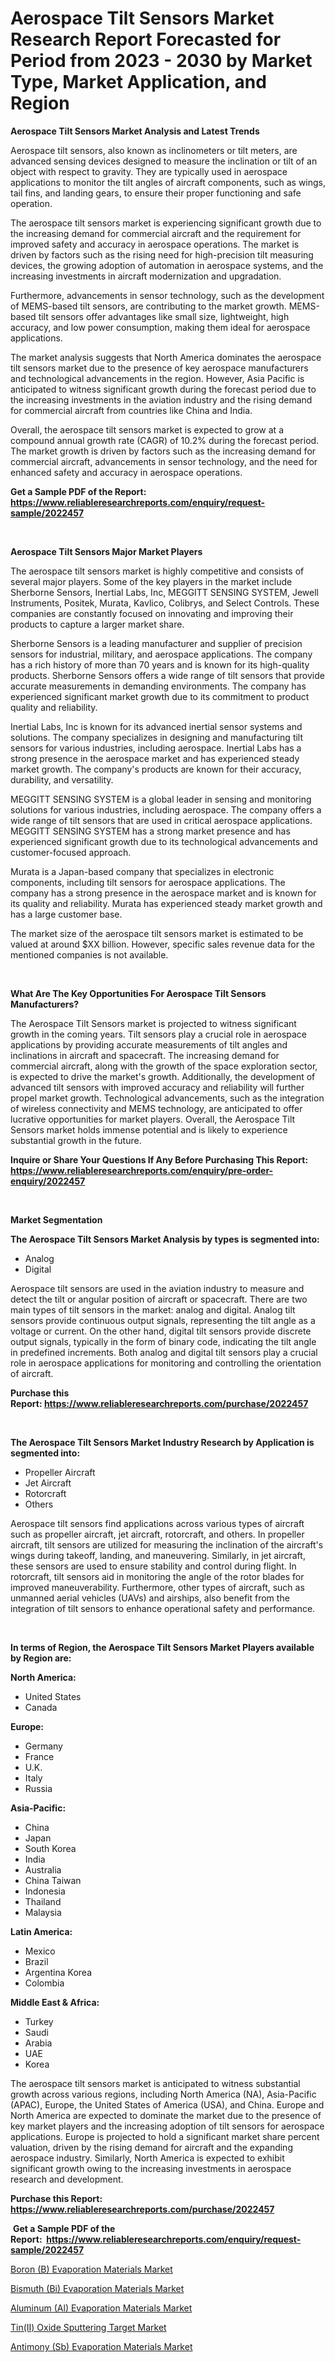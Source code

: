 <p><h1>Aerospace Tilt Sensors Market Research Report Forecasted for Period from 2023 -  2030 by Market Type, Market Application, and Region</h1></p><p><strong>Aerospace Tilt Sensors Market Analysis and Latest Trends</strong></p>
<p><p>Aerospace tilt sensors, also known as inclinometers or tilt meters, are advanced sensing devices designed to measure the inclination or tilt of an object with respect to gravity. They are typically used in aerospace applications to monitor the tilt angles of aircraft components, such as wings, tail fins, and landing gears, to ensure their proper functioning and safe operation.</p><p>The aerospace tilt sensors market is experiencing significant growth due to the increasing demand for commercial aircraft and the requirement for improved safety and accuracy in aerospace operations. The market is driven by factors such as the rising need for high-precision tilt measuring devices, the growing adoption of automation in aerospace systems, and the increasing investments in aircraft modernization and upgradation.</p><p>Furthermore, advancements in sensor technology, such as the development of MEMS-based tilt sensors, are contributing to the market growth. MEMS-based tilt sensors offer advantages like small size, lightweight, high accuracy, and low power consumption, making them ideal for aerospace applications.</p><p>The market analysis suggests that North America dominates the aerospace tilt sensors market due to the presence of key aerospace manufacturers and technological advancements in the region. However, Asia Pacific is anticipated to witness significant growth during the forecast period due to the increasing investments in the aviation industry and the rising demand for commercial aircraft from countries like China and India.</p><p>Overall, the aerospace tilt sensors market is expected to grow at a compound annual growth rate (CAGR) of 10.2% during the forecast period. The market growth is driven by factors such as the increasing demand for commercial aircraft, advancements in sensor technology, and the need for enhanced safety and accuracy in aerospace operations.</p></p>
<p><strong>Get a Sample PDF of the Report:&nbsp; <a href="https://www.reliableresearchreports.com/enquiry/request-sample/2022457">https://www.reliableresearchreports.com/enquiry/request-sample/2022457</a></strong></p>
<p>&nbsp;</p>
<p><strong>Aerospace Tilt Sensors Major Market Players</strong></p>
<p><p>The aerospace tilt sensors market is highly competitive and consists of several major players. Some of the key players in the market include Sherborne Sensors, Inertial Labs, Inc, MEGGITT SENSING SYSTEM, Jewell Instruments, Positek, Murata, Kavlico, Colibrys, and Select Controls. These companies are constantly focused on innovating and improving their products to capture a larger market share.</p><p>Sherborne Sensors is a leading manufacturer and supplier of precision sensors for industrial, military, and aerospace applications. The company has a rich history of more than 70 years and is known for its high-quality products. Sherborne Sensors offers a wide range of tilt sensors that provide accurate measurements in demanding environments. The company has experienced significant market growth due to its commitment to product quality and reliability.</p><p>Inertial Labs, Inc is known for its advanced inertial sensor systems and solutions. The company specializes in designing and manufacturing tilt sensors for various industries, including aerospace. Inertial Labs has a strong presence in the aerospace market and has experienced steady market growth. The company's products are known for their accuracy, durability, and versatility.</p><p>MEGGITT SENSING SYSTEM is a global leader in sensing and monitoring solutions for various industries, including aerospace. The company offers a wide range of tilt sensors that are used in critical aerospace applications. MEGGITT SENSING SYSTEM has a strong market presence and has experienced significant growth due to its technological advancements and customer-focused approach.</p><p>Murata is a Japan-based company that specializes in electronic components, including tilt sensors for aerospace applications. The company has a strong presence in the aerospace market and is known for its quality and reliability. Murata has experienced steady market growth and has a large customer base.</p><p>The market size of the aerospace tilt sensors market is estimated to be valued at around $XX billion. However, specific sales revenue data for the mentioned companies is not available.</p></p>
<p>&nbsp;</p>
<p><strong>What Are The Key Opportunities For Aerospace Tilt Sensors Manufacturers?</strong></p>
<p><p>The Aerospace Tilt Sensors market is projected to witness significant growth in the coming years. Tilt sensors play a crucial role in aerospace applications by providing accurate measurements of tilt angles and inclinations in aircraft and spacecraft. The increasing demand for commercial aircraft, along with the growth of the space exploration sector, is expected to drive the market's growth. Additionally, the development of advanced tilt sensors with improved accuracy and reliability will further propel market growth. Technological advancements, such as the integration of wireless connectivity and MEMS technology, are anticipated to offer lucrative opportunities for market players. Overall, the Aerospace Tilt Sensors market holds immense potential and is likely to experience substantial growth in the future.</p></p>
<p><strong>Inquire or Share Your Questions If Any Before Purchasing This Report: <a href="https://www.reliableresearchreports.com/enquiry/pre-order-enquiry/2022457">https://www.reliableresearchreports.com/enquiry/pre-order-enquiry/2022457</a></strong></p>
<p>&nbsp;</p>
<p><strong>Market Segmentation</strong></p>
<p><strong>The Aerospace Tilt Sensors Market Analysis by types is segmented into:</strong></p>
<p><ul><li>Analog</li><li>Digital</li></ul></p>
<p><p>Aerospace tilt sensors are used in the aviation industry to measure and detect the tilt or angular position of aircraft or spacecraft. There are two main types of tilt sensors in the market: analog and digital. Analog tilt sensors provide continuous output signals, representing the tilt angle as a voltage or current. On the other hand, digital tilt sensors provide discrete output signals, typically in the form of binary code, indicating the tilt angle in predefined increments. Both analog and digital tilt sensors play a crucial role in aerospace applications for monitoring and controlling the orientation of aircraft.</p></p>
<p><strong>Purchase this Report:&nbsp;<a href="https://www.reliableresearchreports.com/purchase/2022457">https://www.reliableresearchreports.com/purchase/2022457</a></strong></p>
<p>&nbsp;</p>
<p><strong>The Aerospace Tilt Sensors Market Industry Research by Application is segmented into:</strong></p>
<p><ul><li>Propeller Aircraft</li><li>Jet Aircraft</li><li>Rotorcraft</li><li>Others</li></ul></p>
<p><p>Aerospace tilt sensors find applications across various types of aircraft such as propeller aircraft, jet aircraft, rotorcraft, and others. In propeller aircraft, tilt sensors are utilized for measuring the inclination of the aircraft's wings during takeoff, landing, and maneuvering. Similarly, in jet aircraft, these sensors are used to ensure stability and control during flight. In rotorcraft, tilt sensors aid in monitoring the angle of the rotor blades for improved maneuverability. Furthermore, other types of aircraft, such as unmanned aerial vehicles (UAVs) and airships, also benefit from the integration of tilt sensors to enhance operational safety and performance.</p></p>
<p>&nbsp;</p>
<p><strong>In terms of Region, the Aerospace Tilt Sensors Market Players available by Region are:</strong></p>
<p>
    <p> <strong> North America: </strong>
        <ul>
            <li>United States</li>
            <li>Canada</li>
        </ul>
        </p> 
    <p> <strong> Europe: </strong>
        <ul>
            <li>Germany</li>
            <li>France</li>
            <li>U.K.</li>
            <li>Italy</li>
            <li>Russia</li>
        </ul>
        </p> 
    <p> <strong> Asia-Pacific: </strong>
        <ul>
            <li>China</li>
            <li>Japan</li>
            <li>South Korea</li>
            <li>India</li>
            <li>Australia</li>
            <li>China Taiwan</li>
            <li>Indonesia</li>
            <li>Thailand</li>
            <li>Malaysia</li>
        </ul>
        </p> 
    <p> <strong> Latin America: </strong>
        <ul>
            <li>Mexico</li>
            <li>Brazil</li>
            <li>Argentina Korea</li>
            <li>Colombia</li>
        </ul>
        </p> 
    <p> <strong> Middle East & Africa: </strong>
        <ul>
            <li>Turkey</li>
            <li>Saudi</li>
            <li>Arabia</li>
            <li>UAE</li>
            <li>Korea</li>
        </ul>
    </p>
    </p>
<p><p>The aerospace tilt sensors market is anticipated to witness substantial growth across various regions, including North America (NA), Asia-Pacific (APAC), Europe, the United States of America (USA), and China. Europe and North America are expected to dominate the market due to the presence of key market players and the increasing adoption of tilt sensors for aerospace applications. Europe is projected to hold a significant market share percent valuation, driven by the rising demand for aircraft and the expanding aerospace industry. Similarly, North America is expected to exhibit significant growth owing to the increasing investments in aerospace research and development.</p></p>
<p><strong>Purchase this Report: <a href="https://www.reliableresearchreports.com/purchase/2022457">https://www.reliableresearchreports.com/purchase/2022457</a></strong></p>
<p>&nbsp;<strong>Get a Sample PDF of the Report:&nbsp;&nbsp;<a href="https://www.reliableresearchreports.com/enquiry/request-sample/2022457">https://www.reliableresearchreports.com/enquiry/request-sample/2022457</a></strong></p>
<p><strong></strong></p>
<p><p><a href="https://medium.com/@bonniehoppe2023/boron-b-evaporation-materials-market-trends-forecast-and-competitive-analysis-to-2030-e1041db13f4e">Boron (B) Evaporation Materials Market</a></p><p><a href="https://medium.com/@jenniferwhite656/bismuth-bi-evaporation-materials-market-trends-and-market-analysis-forecasted-for-period-0e3ad1e0b798">Bismuth (Bi) Evaporation Materials Market</a></p><p><a href="https://medium.com/@bernadetteball666/aluminum-al-evaporation-materials-market-outlook-industry-overview-and-forecast-2023-to-2030-88747270f814">Aluminum (Al) Evaporation Materials Market</a></p><p><a href="https://medium.com/@carolclarkson766/tin-ii-oxide-sputtering-target-market-competitive-analysis-market-trends-and-forecast-to-2030-c78e3fd53289">Tin(II) Oxide Sputtering Target Market</a></p><p><a href="https://medium.com/@laurenglover76/antimony-sb-evaporation-materials-market-analysis-its-cagr-market-segmentation-and-global-bd53eb3a1283">Antimony (Sb) Evaporation Materials Market</a></p></p>